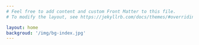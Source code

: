 ```yaml
---
# Feel free to add content and custom Front Matter to this file.
# To modify the layout, see https://jekyllrb.com/docs/themes/#overriding-theme-defaults

layout: home
backgroud: '/img/bg-index.jpg'
---
```

